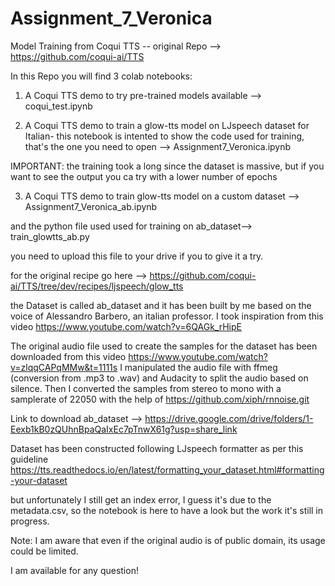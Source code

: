 # Assignment_7_Veronica
Model Training from Coqui TTS -- original Repo --> https://github.com/coqui-ai/TTS

In this Repo you will find 3 colab notebooks:

1) A Coqui TTS demo to try pre-trained models available --> coqui_test.ipynb

2) A Coqui TTS demo to train a glow-tts model on LJspeech dataset for Italian- this notebook is intented to show the code used for training, that's the one you need to open --> Assignment7_Veronica.ipynb

IMPORTANT: the training took a long since the dataset is massive, but if you want to see the output you ca try with a lower number of epochs

3) A Coqui TTS demo to train glow-tts model on a custom dataset --> Assignment7_Veronica_ab.ipynb

and the python file used used for training on ab_dataset--> train_glowtts_ab.py

you need to upload this file to your drive if you to give it a try.

for the original recipe go here --> https://github.com/coqui-ai/TTS/tree/dev/recipes/ljspeech/glow_tts

the Dataset is called ab_dataset and it has been built by me based on the voice of Alessandro Barbero, an italian professor. I took inspiration from this video https://www.youtube.com/watch?v=6QAGk_rHipE

The original audio file used to create the samples for the dataset has been downloaded from this video https://www.youtube.com/watch?v=zlqqCAPqMMw&t=1111s
I manipulated the audio file with ffmeg (conversion from .mp3 to .wav) and Audacity to split the audio based on silence. Then I converted the samples from stereo to mono with a samplerate of 22050 with the help of https://github.com/xiph/rnnoise.git

Link to download ab_dataset --> https://drive.google.com/drive/folders/1-Eexb1kB0zQUhnBpaQaIxEc7pTnwX61g?usp=share_link

Dataset has been constructed following LJspeech formatter as per this guideline https://tts.readthedocs.io/en/latest/formatting_your_dataset.html#formatting-your-dataset

but unfortunately I still get an index error, I guess it's due to the metadata.csv, so the notebook is here to have a look but the work it's still in progress.

Note: I am aware that even if the original audio is of public domain, its usage could be limited.

I am available for any question!
